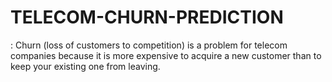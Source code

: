 # TELECOM-CHURN-PREDICTION
: Churn (loss of customers to competition) is a problem for telecom companies because it is more expensive to acquire a new customer than to keep your existing one from leaving.
